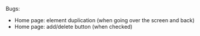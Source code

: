 Bugs:
 - Home page: element duplication (when going over the screen and back)
 - Home page: add/delete button (when checked)
